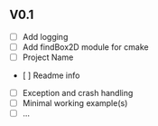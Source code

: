 ## V0.1
- [ ] Add logging
- [ ] Add findBox2D module for cmake
- [ ] Project Name
- [ ] Readme info
- [ ] Exception and crash handling
- [ ] Minimal working example(s)
- [ ] ...
